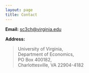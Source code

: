```yaml
---
layout: page
title: Contact
---
```



**Email:**   sc3ch@virginia.edu 

**Address:** 

> University of Virginia, <br>Department of Economics, <br>PO Box 400182, <br>Charlottesville, VA 22904-4182
